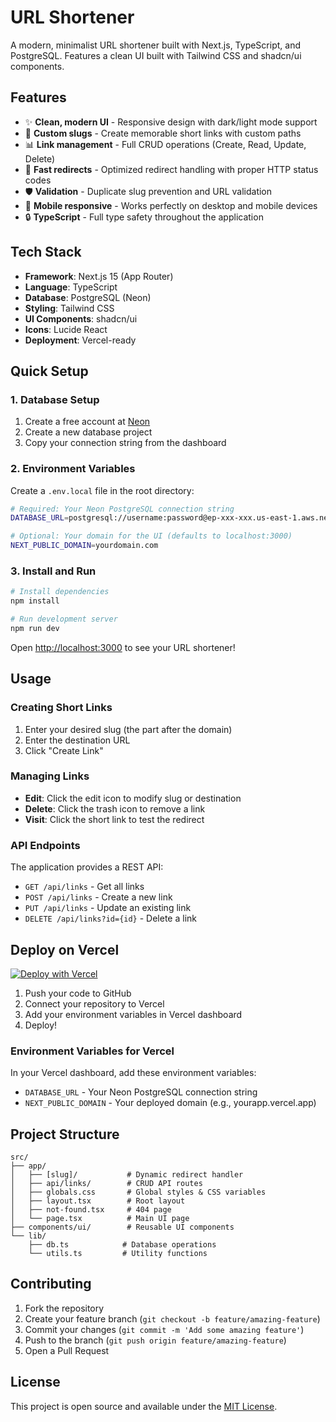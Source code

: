 # URL Shortener

A modern, minimalist URL shortener built with Next.js, TypeScript, and PostgreSQL. Features a clean UI built with Tailwind CSS and shadcn/ui components.

## Features

- ✨ **Clean, modern UI** - Responsive design with dark/light mode support
- 🔗 **Custom slugs** - Create memorable short links with custom paths
- 📊 **Link management** - Full CRUD operations (Create, Read, Update, Delete)
- 🚀 **Fast redirects** - Optimized redirect handling with proper HTTP status codes
- 🛡️ **Validation** - Duplicate slug prevention and URL validation
- 📱 **Mobile responsive** - Works perfectly on desktop and mobile devices
- 🔒 **TypeScript** - Full type safety throughout the application

## Tech Stack

- **Framework**: Next.js 15 (App Router)
- **Language**: TypeScript
- **Database**: PostgreSQL (Neon)
- **Styling**: Tailwind CSS
- **UI Components**: shadcn/ui
- **Icons**: Lucide React
- **Deployment**: Vercel-ready

## Quick Setup

### 1. Database Setup

1. Create a free account at [Neon](https://neon.tech/)
2. Create a new database project
3. Copy your connection string from the dashboard

### 2. Environment Variables

Create a `.env.local` file in the root directory:

```bash
# Required: Your Neon PostgreSQL connection string
DATABASE_URL=postgresql://username:password@ep-xxx-xxx.us-east-1.aws.neon.tech/dbname?sslmode=require

# Optional: Your domain for the UI (defaults to localhost:3000)
NEXT_PUBLIC_DOMAIN=yourdomain.com
```

### 3. Install and Run

```bash
# Install dependencies
npm install

# Run development server
npm run dev
```

Open [http://localhost:3000](http://localhost:3000) to see your URL shortener!

## Usage

### Creating Short Links
1. Enter your desired slug (the part after the domain)
2. Enter the destination URL
3. Click "Create Link"

### Managing Links
- **Edit**: Click the edit icon to modify slug or destination
- **Delete**: Click the trash icon to remove a link
- **Visit**: Click the short link to test the redirect

### API Endpoints

The application provides a REST API:

- `GET /api/links` - Get all links
- `POST /api/links` - Create a new link
- `PUT /api/links` - Update an existing link
- `DELETE /api/links?id={id}` - Delete a link

## Deploy on Vercel

[![Deploy with Vercel](https://vercel.com/button)](https://vercel.com/new/clone?repository-url=https://github.com/yourusername/simple-url-redirector)

1. Push your code to GitHub
2. Connect your repository to Vercel
3. Add your environment variables in Vercel dashboard
4. Deploy!

### Environment Variables for Vercel

In your Vercel dashboard, add these environment variables:

- `DATABASE_URL` - Your Neon PostgreSQL connection string
- `NEXT_PUBLIC_DOMAIN` - Your deployed domain (e.g., yourapp.vercel.app)

## Project Structure

```
src/
├── app/
│   ├── [slug]/           # Dynamic redirect handler
│   ├── api/links/        # CRUD API routes
│   ├── globals.css       # Global styles & CSS variables
│   ├── layout.tsx        # Root layout
│   ├── not-found.tsx     # 404 page
│   └── page.tsx          # Main UI page
├── components/ui/        # Reusable UI components
└── lib/
    ├── db.ts            # Database operations
    └── utils.ts         # Utility functions
```

## Contributing

1. Fork the repository
2. Create your feature branch (`git checkout -b feature/amazing-feature`)
3. Commit your changes (`git commit -m 'Add some amazing feature'`)
4. Push to the branch (`git push origin feature/amazing-feature`)
5. Open a Pull Request

## License

This project is open source and available under the [MIT License](LICENSE).
